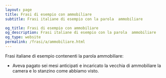```yaml
---
layout: page
title: Frasi di esempio con ammobiliare 
subtitle: Frasi italiane di esempio con la parola  ammobiliare

og_title: Frasi di esempio con ammobiliare 
og_description: Frasi italiane di esempio con la parola  ammobiliare
og_type: website
permalink: /frasi/a/ammobiliare.html
---
```


Frasi italiane di esempio contenenti la parola ammobiliare:


- Aveva pagato sei mesi anticipati e incaricato la vecchia di ammobiliare la camera e lo stanzino come abbiamo visto.
